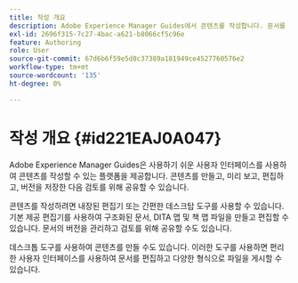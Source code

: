 ```yaml
---
title: 작성 개요
description: Adobe Experience Manager Guides에서 콘텐츠를 작성합니다. 문서를 만들고, 미리 보고, 편집하고, 버전을 저장하고, 검토를 위해 공유하는 방법을 알아봅니다.
exl-id: 2696f315-7c27-4bac-a621-b8066cf5c96e
feature: Authoring
role: User
source-git-commit: 67d6b6f59e5d8c37389a181949ce4527760576e2
workflow-type: tm+mt
source-wordcount: '135'
ht-degree: 0%

---
```


# 작성 개요 {#id221EAJ0A047}

Adobe Experience Manager Guides은 사용하기 쉬운 사용자 인터페이스를 사용하여 콘텐츠를 작성할 수 있는 플랫폼을 제공합니다. 콘텐츠를 만들고, 미리 보고, 편집하고, 버전을 저장한 다음 검토를 위해 공유할 수 있습니다.

콘텐츠를 작성하려면 내장된 편집기 또는 간편한 데스크탑 도구를 사용할 수 있습니다. 기본 제공 편집기를 사용하여 구조화된 문서, DITA 맵 및 책 맵 파일을 만들고 편집할 수 있습니다. 문서의 버전을 관리하고 검토를 위해 공유할 수도 있습니다.

데스크톱 도구를 사용하여 콘텐츠를 만들 수도 있습니다. 이러한 도구를 사용하면 편리한 사용자 인터페이스를 사용하여 문서를 편집하고 다양한 형식으로 파일을 게시할 수 있습니다.


